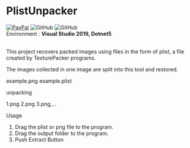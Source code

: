 # PlistUnpacker
[![PayPal](https://img.shields.io/badge/Donate-PayPal-green.svg)](https://www.paypal.me/godwish83/5)
![GitHub](https://img.shields.io/github/sponsors/godwish)
![GitHub](https://img.shields.io/github/license/godwish/PlistUnpacker)
<br>
Environment : <b>Visual Studio 2019, Dotnet5</b>
<br>
<br>


This project recovers packed images using files in the form of plist, a file created by TexturePacker programs.

The images collected in one image are split into this tool and restored.

example.png example.plist

unpacking

1.png 2.png 3.png,...

Usage

1. Drag the plist or png file to the program.
2. Drag the output folder to the program.
3. Push Extract Button
